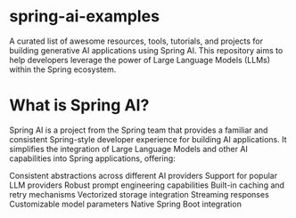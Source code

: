 # spring-ai-examples
A curated list of awesome resources, tools, tutorials, and projects for building generative AI applications using Spring AI. This repository aims to help developers leverage the power of Large Language Models (LLMs) within the Spring ecosystem.
# What is Spring AI?
Spring AI is a project from the Spring team that provides a familiar and consistent Spring-style developer experience for building AI applications. It simplifies the integration of Large Language Models and other AI capabilities into Spring applications, offering:

Consistent abstractions across different AI providers
Support for popular LLM providers
Robust prompt engineering capabilities
Built-in caching and retry mechanisms
Vectorized storage integration
Streaming responses
Customizable model parameters
Native Spring Boot integration
